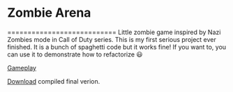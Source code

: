 # Zombie Arena
===========================
Little zombie game inspired by Nazi Zombies mode in Call of Duty series. This is my first serious project ever finished. It is a bunch of spaghetti code but it works fine! If you want to, you can use it to demonstrate how to refactorize :smiley:

[Gameplay](https://www.youtube.com/watch?v=CcOu2_fUYzo)

[Download](https://drive.google.com/open?id=0B5Xiye5kjr-TdEx1MmtmNElEZWM) compiled final verion.
